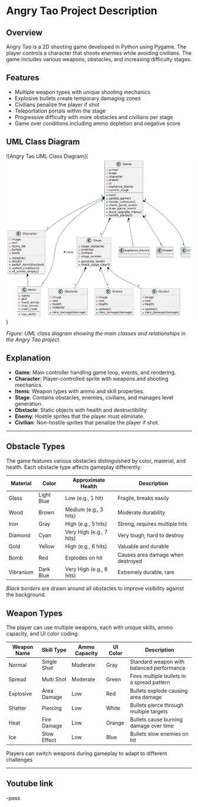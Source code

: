 # Angry Tao Project Description

## Overview

Angry Tao is a 2D shooting game developed in Python using Pygame. The player controls a character that shoots enemies while avoiding civilians. The game includes various weapons, obstacles, and increasing difficulty stages.

## Features

- Multiple weapon types with unique shooting mechanics
- Explosive bullets create temporary damaging zones
- Civilians penalize the player if shot
- Teleportation portals within the stage
- Progressive difficulty with more obstacles and civilians per stage
- Game over conditions including ammo depletion and negative score

## UML Class Diagram

![Angry Tao UML Class Diagram](![alt text](image.png))

*Figure: UML class diagram showing the main classes and relationships in the Angry Tao project.*

## Explanation

- **Game**: Main controller handling game loop, events, and rendering.
- **Character**: Player-controlled sprite with weapons and shooting mechanics.
- **Items**: Weapon types with ammo and skill properties.
- **Stage**: Contains obstacles, enemies, civilians, and manages level generation.
- **Obstacle**: Static objects with health and destructibility.
- **Enemy**: Hostile sprites that the player must eliminate.
- **Civilian**: Non-hostile sprites that penalize the player if shot.

---

## Obstacle Types

The game features various obstacles distinguished by color, material, and health. Each obstacle type affects gameplay differently:

| Material   | Color       | Approximate Health | Description                          |
|------------|-------------|--------------------|------------------------------------|
| Glass      | Light Blue  | Low (e.g., 1 hit)  | Fragile, breaks easily              |
| Wood       | Brown       | Medium (e.g., 3 hits) | Moderate durability                |
| Iron       | Gray        | High (e.g., 5 hits) | Strong, requires multiple hits     |
| Diamond    | Cyan        | Very High (e.g., 7 hits) | Very tough, hard to destroy      |
| Gold       | Yellow      | High (e.g., 6 hits) | Valuable and durable                |
| Bomb       | Red         | Explodes on hit    | Causes area damage when destroyed   |
| Vibranium  | Dark Blue   | Very High (e.g., 8 hits) | Extremely durable, rare           |

*Black borders* are drawn around all obstacles to improve visibility against the background.

## Weapon Types

The player can use multiple weapons, each with unique skills, ammo capacity, and UI color coding:

| Weapon Name | Skill Type   | Ammo Capacity | UI Color  | Description                                  |
|-------------|--------------|---------------|-----------|----------------------------------------------|
| Normal      | Single Shot  | Moderate      | Gray      | Standard weapon with balanced performance    |
| Spread      | Multi Shot   | Moderate      | Green     | Fires multiple bullets in a spread pattern   |
| Explosive   | Area Damage  | Low           | Red       | Bullets explode causing area damage          |
| Shatter     | Piercing     | Low           | White     | Bullets pierce through multiple targets      |
| Heat        | Fire Damage  | Low           | Orange    | Bullets cause burning damage over time       |
| Ice         | Slow Effect  | Low           | Blue      | Bullets slow enemies on hit                   |

Players can switch weapons during gameplay to adapt to different challenges

--------------

## Youtube link
-pass
